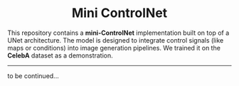<div align="center">
  <h1>Mini ControlNet</h1>
</div>

This repository contains a **mini-ControlNet** implementation built on top of a UNet architecture. The model is designed to integrate control signals (like maps or conditions) into image generation pipelines. We trained it on the **CelebA** dataset as a demonstration.

---

to be continued...